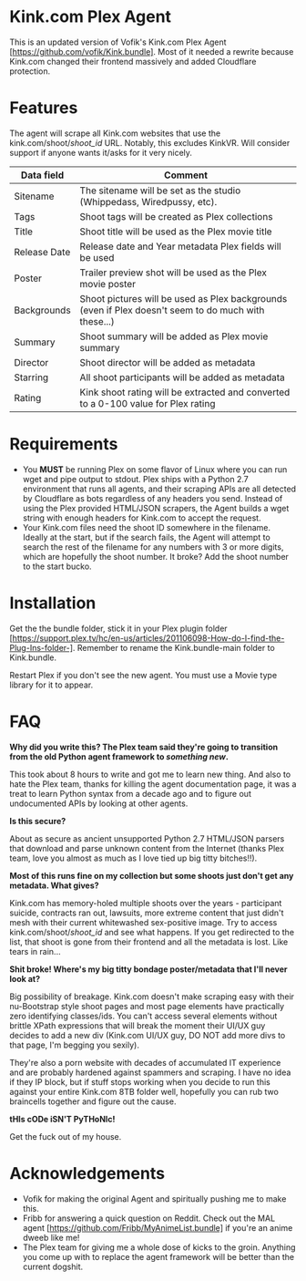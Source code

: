 # Kink.com Plex Agent

This is an updated version of Vofik's Kink.com Plex Agent [https://github.com/vofik/Kink.bundle]. Most of it needed a rewrite because Kink.com changed their frontend massively and added Cloudflare protection.

# Features

The agent will scrape all Kink.com websites that use the kink.com/shoot/_shoot_id_ URL. Notably, this excludes KinkVR. Will consider support if anyone wants it/asks for it very nicely.

| Data field  | Comment |
| ------------- | ------------- |
| Sitename  | The sitename will be set as the studio (Whippedass, Wiredpussy, etc). |
| Tags  | Shoot tags will be created as Plex collections |
| Title  | Shoot title will be used as the Plex movie title |
| Release Date  | Release date and Year metadata Plex fields will be used |
| Poster  | Trailer preview shot will be used as the Plex movie poster |
| Backgrounds  | Shoot pictures will be used as Plex backgrounds (even if Plex doesn't seem to do much with these...) |
| Summary  | Shoot summary will be added as Plex movie summary |
| Director  | Shoot director will be added as metadata |
| Starring  | All shoot participants will be added as metadata |
| Rating  | Kink shoot rating will be extracted and converted to a 0-100 value for Plex rating |

# Requirements

 - You **MUST** be running Plex on some flavor of Linux where you can run wget and pipe output to stdout. Plex ships with a Python 2.7 environment that runs all agents, and their scraping APIs are all detected by Cloudflare as bots regardless of any headers you send. Instead of using the Plex provided HTML/JSON scrapers, the Agent builds a wget string with enough headers for Kink.com to accept the request.
 - Your Kink.com files need the shoot ID somewhere in the filename. Ideally at the start, but if the search fails, the Agent will attempt to search the rest of the filename for any numbers with 3 or more digits, which are hopefully the shoot number. It broke? Add the shoot number to the start bucko.

# Installation

Get the the bundle folder, stick it in your Plex plugin folder [https://support.plex.tv/hc/en-us/articles/201106098-How-do-I-find-the-Plug-Ins-folder-]. Remember to rename the Kink.bundle-main folder to Kink.bundle. 

Restart Plex if you don't see the new agent. You must use a Movie type library for it to appear.

# FAQ

**Why did you write this? The Plex team said they're going to transition from the old Python agent framework to _something new_.**

This took about 8 hours to write and got me to learn new thing. And also to hate the Plex team, thanks for killing the agent documentation page, it was a treat to learn Python syntax from a decade ago and to figure out undocumented APIs by looking at other agents.

**Is this secure?**

About as secure as ancient unsupported Python 2.7 HTML/JSON parsers that download and parse unknown content from the Internet (thanks Plex team, love you almost as much as I love tied up big titty bitches!!).

**Most of this runs fine on my collection but some shoots just don't get any metadata. What gives?**

Kink.com has memory-holed multiple shoots over the years - participant suicide, contracts ran out, lawsuits, more extreme content that just didn't mesh with their current whitewashed sex-positive image. Try to access kink.com/shoot/_shoot_id_ and see what happens. If you get redirected to the list, that shoot is gone from their frontend and all the metadata is lost. Like tears in rain...

**Shit broke! Where's my big titty bondage poster/metadata that I'll never look at?**

Big possibility of breakage. Kink.com doesn't make scraping easy with their nu-Bootstrap style shoot pages and most page elements have practically zero identifying classes/ids. You can't access several elements without brittle XPath expressions that will break the moment their UI/UX guy decides to add a new div (Kink.com UI/UX guy, DO NOT add more divs to that page, I'm begging you sexily).

They're also a porn website with decades of accumulated IT experience and are probably hardened against spammers and scraping. I have no idea if they IP block, but if stuff stops working when you decide to run this against your entire Kink.com 8TB folder well, hopefully you can rub two braincells together and figure out the cause.

**tHIs cODe iSN'T PyTHoNIc!**

Get the fuck out of my house.

# Acknowledgements
 - Vofik for making the original Agent and spiritually pushing me to make this.
 - Fribb for answering a quick question on Reddit. Check out the MAL agent [https://github.com/Fribb/MyAnimeList.bundle] if you're an anime dweeb like me!
 - The Plex team for giving me a whole dose of kicks to the groin. Anything you come up with to replace the agent framework will be better than the current dogshit.
